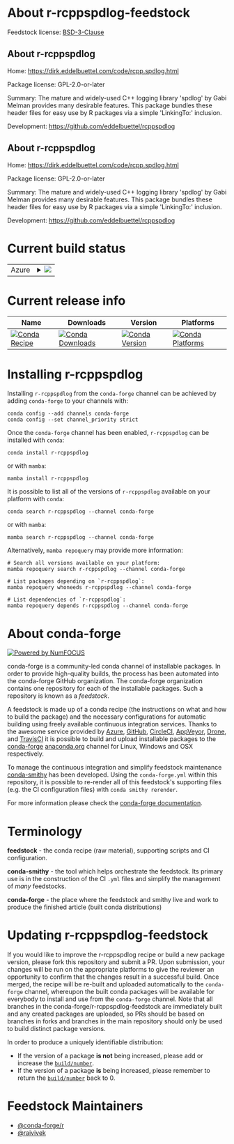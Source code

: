 About r-rcppspdlog-feedstock
============================

Feedstock license: [BSD-3-Clause](https://github.com/conda-forge/r-rcppspdlog-feedstock/blob/main/LICENSE.txt)


About r-rcppspdlog
------------------

Home: https://dirk.eddelbuettel.com/code/rcpp.spdlog.html

Package license: GPL-2.0-or-later

Summary: The mature and widely-used C++ logging library 'spdlog' by Gabi Melman provides many desirable features. This package bundles these header files for easy use by R packages via a simple 'LinkingTo:' inclusion.

Development: https://github.com/eddelbuettel/rcppspdlog

About r-rcppspdlog
------------------

Home: https://dirk.eddelbuettel.com/code/rcpp.spdlog.html

Package license: GPL-2.0-or-later

Summary: The mature and widely-used C++ logging library 'spdlog' by Gabi Melman provides many desirable features. This package bundles these header files for easy use by R packages via a simple 'LinkingTo:' inclusion.

Development: https://github.com/eddelbuettel/rcppspdlog

Current build status
====================


<table>
    
  <tr>
    <td>Azure</td>
    <td>
      <details>
        <summary>
          <a href="https://dev.azure.com/conda-forge/feedstock-builds/_build/latest?definitionId=14884&branchName=main">
            <img src="https://dev.azure.com/conda-forge/feedstock-builds/_apis/build/status/r-rcppspdlog-feedstock?branchName=main">
          </a>
        </summary>
        <table>
          <thead><tr><th>Variant</th><th>Status</th></tr></thead>
          <tbody><tr>
              <td>linux_64_r_base4.3</td>
              <td>
                <a href="https://dev.azure.com/conda-forge/feedstock-builds/_build/latest?definitionId=14884&branchName=main">
                  <img src="https://dev.azure.com/conda-forge/feedstock-builds/_apis/build/status/r-rcppspdlog-feedstock?branchName=main&jobName=linux&configuration=linux%20linux_64_r_base4.3" alt="variant">
                </a>
              </td>
            </tr><tr>
              <td>linux_64_r_base4.4</td>
              <td>
                <a href="https://dev.azure.com/conda-forge/feedstock-builds/_build/latest?definitionId=14884&branchName=main">
                  <img src="https://dev.azure.com/conda-forge/feedstock-builds/_apis/build/status/r-rcppspdlog-feedstock?branchName=main&jobName=linux&configuration=linux%20linux_64_r_base4.4" alt="variant">
                </a>
              </td>
            </tr><tr>
              <td>linux_aarch64_r_base4.3</td>
              <td>
                <a href="https://dev.azure.com/conda-forge/feedstock-builds/_build/latest?definitionId=14884&branchName=main">
                  <img src="https://dev.azure.com/conda-forge/feedstock-builds/_apis/build/status/r-rcppspdlog-feedstock?branchName=main&jobName=linux&configuration=linux%20linux_aarch64_r_base4.3" alt="variant">
                </a>
              </td>
            </tr><tr>
              <td>linux_aarch64_r_base4.4</td>
              <td>
                <a href="https://dev.azure.com/conda-forge/feedstock-builds/_build/latest?definitionId=14884&branchName=main">
                  <img src="https://dev.azure.com/conda-forge/feedstock-builds/_apis/build/status/r-rcppspdlog-feedstock?branchName=main&jobName=linux&configuration=linux%20linux_aarch64_r_base4.4" alt="variant">
                </a>
              </td>
            </tr><tr>
              <td>linux_ppc64le_r_base4.3</td>
              <td>
                <a href="https://dev.azure.com/conda-forge/feedstock-builds/_build/latest?definitionId=14884&branchName=main">
                  <img src="https://dev.azure.com/conda-forge/feedstock-builds/_apis/build/status/r-rcppspdlog-feedstock?branchName=main&jobName=linux&configuration=linux%20linux_ppc64le_r_base4.3" alt="variant">
                </a>
              </td>
            </tr><tr>
              <td>linux_ppc64le_r_base4.4</td>
              <td>
                <a href="https://dev.azure.com/conda-forge/feedstock-builds/_build/latest?definitionId=14884&branchName=main">
                  <img src="https://dev.azure.com/conda-forge/feedstock-builds/_apis/build/status/r-rcppspdlog-feedstock?branchName=main&jobName=linux&configuration=linux%20linux_ppc64le_r_base4.4" alt="variant">
                </a>
              </td>
            </tr><tr>
              <td>osx_64_r_base4.3</td>
              <td>
                <a href="https://dev.azure.com/conda-forge/feedstock-builds/_build/latest?definitionId=14884&branchName=main">
                  <img src="https://dev.azure.com/conda-forge/feedstock-builds/_apis/build/status/r-rcppspdlog-feedstock?branchName=main&jobName=osx&configuration=osx%20osx_64_r_base4.3" alt="variant">
                </a>
              </td>
            </tr><tr>
              <td>osx_64_r_base4.4</td>
              <td>
                <a href="https://dev.azure.com/conda-forge/feedstock-builds/_build/latest?definitionId=14884&branchName=main">
                  <img src="https://dev.azure.com/conda-forge/feedstock-builds/_apis/build/status/r-rcppspdlog-feedstock?branchName=main&jobName=osx&configuration=osx%20osx_64_r_base4.4" alt="variant">
                </a>
              </td>
            </tr><tr>
              <td>osx_arm64_r_base4.3</td>
              <td>
                <a href="https://dev.azure.com/conda-forge/feedstock-builds/_build/latest?definitionId=14884&branchName=main">
                  <img src="https://dev.azure.com/conda-forge/feedstock-builds/_apis/build/status/r-rcppspdlog-feedstock?branchName=main&jobName=osx&configuration=osx%20osx_arm64_r_base4.3" alt="variant">
                </a>
              </td>
            </tr><tr>
              <td>osx_arm64_r_base4.4</td>
              <td>
                <a href="https://dev.azure.com/conda-forge/feedstock-builds/_build/latest?definitionId=14884&branchName=main">
                  <img src="https://dev.azure.com/conda-forge/feedstock-builds/_apis/build/status/r-rcppspdlog-feedstock?branchName=main&jobName=osx&configuration=osx%20osx_arm64_r_base4.4" alt="variant">
                </a>
              </td>
            </tr><tr>
              <td>win_64_r_base4.3</td>
              <td>
                <a href="https://dev.azure.com/conda-forge/feedstock-builds/_build/latest?definitionId=14884&branchName=main">
                  <img src="https://dev.azure.com/conda-forge/feedstock-builds/_apis/build/status/r-rcppspdlog-feedstock?branchName=main&jobName=win&configuration=win%20win_64_r_base4.3" alt="variant">
                </a>
              </td>
            </tr><tr>
              <td>win_64_r_base4.4</td>
              <td>
                <a href="https://dev.azure.com/conda-forge/feedstock-builds/_build/latest?definitionId=14884&branchName=main">
                  <img src="https://dev.azure.com/conda-forge/feedstock-builds/_apis/build/status/r-rcppspdlog-feedstock?branchName=main&jobName=win&configuration=win%20win_64_r_base4.4" alt="variant">
                </a>
              </td>
            </tr>
          </tbody>
        </table>
      </details>
    </td>
  </tr>
</table>

Current release info
====================

| Name | Downloads | Version | Platforms |
| --- | --- | --- | --- |
| [![Conda Recipe](https://img.shields.io/badge/recipe-r--rcppspdlog-green.svg)](https://anaconda.org/conda-forge/r-rcppspdlog) | [![Conda Downloads](https://img.shields.io/conda/dn/conda-forge/r-rcppspdlog.svg)](https://anaconda.org/conda-forge/r-rcppspdlog) | [![Conda Version](https://img.shields.io/conda/vn/conda-forge/r-rcppspdlog.svg)](https://anaconda.org/conda-forge/r-rcppspdlog) | [![Conda Platforms](https://img.shields.io/conda/pn/conda-forge/r-rcppspdlog.svg)](https://anaconda.org/conda-forge/r-rcppspdlog) |

Installing r-rcppspdlog
=======================

Installing `r-rcppspdlog` from the `conda-forge` channel can be achieved by adding `conda-forge` to your channels with:

```
conda config --add channels conda-forge
conda config --set channel_priority strict
```

Once the `conda-forge` channel has been enabled, `r-rcppspdlog` can be installed with `conda`:

```
conda install r-rcppspdlog
```

or with `mamba`:

```
mamba install r-rcppspdlog
```

It is possible to list all of the versions of `r-rcppspdlog` available on your platform with `conda`:

```
conda search r-rcppspdlog --channel conda-forge
```

or with `mamba`:

```
mamba search r-rcppspdlog --channel conda-forge
```

Alternatively, `mamba repoquery` may provide more information:

```
# Search all versions available on your platform:
mamba repoquery search r-rcppspdlog --channel conda-forge

# List packages depending on `r-rcppspdlog`:
mamba repoquery whoneeds r-rcppspdlog --channel conda-forge

# List dependencies of `r-rcppspdlog`:
mamba repoquery depends r-rcppspdlog --channel conda-forge
```


About conda-forge
=================

[![Powered by
NumFOCUS](https://img.shields.io/badge/powered%20by-NumFOCUS-orange.svg?style=flat&colorA=E1523D&colorB=007D8A)](https://numfocus.org)

conda-forge is a community-led conda channel of installable packages.
In order to provide high-quality builds, the process has been automated into the
conda-forge GitHub organization. The conda-forge organization contains one repository
for each of the installable packages. Such a repository is known as a *feedstock*.

A feedstock is made up of a conda recipe (the instructions on what and how to build
the package) and the necessary configurations for automatic building using freely
available continuous integration services. Thanks to the awesome service provided by
[Azure](https://azure.microsoft.com/en-us/services/devops/), [GitHub](https://github.com/),
[CircleCI](https://circleci.com/), [AppVeyor](https://www.appveyor.com/),
[Drone](https://cloud.drone.io/welcome), and [TravisCI](https://travis-ci.com/)
it is possible to build and upload installable packages to the
[conda-forge](https://anaconda.org/conda-forge) [anaconda.org](https://anaconda.org/)
channel for Linux, Windows and OSX respectively.

To manage the continuous integration and simplify feedstock maintenance
[conda-smithy](https://github.com/conda-forge/conda-smithy) has been developed.
Using the ``conda-forge.yml`` within this repository, it is possible to re-render all of
this feedstock's supporting files (e.g. the CI configuration files) with ``conda smithy rerender``.

For more information please check the [conda-forge documentation](https://conda-forge.org/docs/).

Terminology
===========

**feedstock** - the conda recipe (raw material), supporting scripts and CI configuration.

**conda-smithy** - the tool which helps orchestrate the feedstock.
                   Its primary use is in the construction of the CI ``.yml`` files
                   and simplify the management of *many* feedstocks.

**conda-forge** - the place where the feedstock and smithy live and work to
                  produce the finished article (built conda distributions)


Updating r-rcppspdlog-feedstock
===============================

If you would like to improve the r-rcppspdlog recipe or build a new
package version, please fork this repository and submit a PR. Upon submission,
your changes will be run on the appropriate platforms to give the reviewer an
opportunity to confirm that the changes result in a successful build. Once
merged, the recipe will be re-built and uploaded automatically to the
`conda-forge` channel, whereupon the built conda packages will be available for
everybody to install and use from the `conda-forge` channel.
Note that all branches in the conda-forge/r-rcppspdlog-feedstock are
immediately built and any created packages are uploaded, so PRs should be based
on branches in forks and branches in the main repository should only be used to
build distinct package versions.

In order to produce a uniquely identifiable distribution:
 * If the version of a package **is not** being increased, please add or increase
   the [``build/number``](https://docs.conda.io/projects/conda-build/en/latest/resources/define-metadata.html#build-number-and-string).
 * If the version of a package **is** being increased, please remember to return
   the [``build/number``](https://docs.conda.io/projects/conda-build/en/latest/resources/define-metadata.html#build-number-and-string)
   back to 0.

Feedstock Maintainers
=====================

* [@conda-forge/r](https://github.com/orgs/conda-forge/teams/r/)
* [@raivivek](https://github.com/raivivek/)

